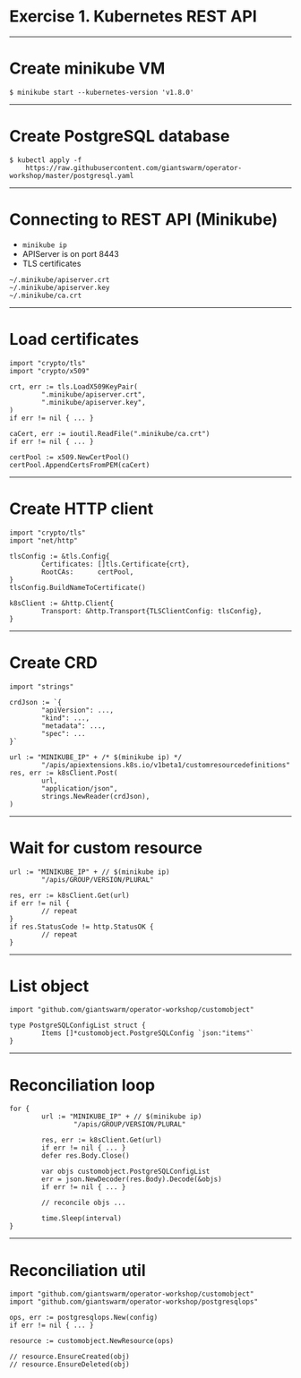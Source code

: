 <!-- .slide: data-background-image="/layout/img/city_skyline_buildings_2.svg" data-background-size="50% 50%" data-background-position="bottom" -->
# Exercise 1. Kubernetes REST API

---

# Create minikube VM

```
$ minikube start --kubernetes-version 'v1.8.0'
```

---

# Create PostgreSQL database

```
$ kubectl apply -f 
    https://raw.githubusercontent.com/giantswarm/operator-workshop/master/postgresql.yaml
```

---

# Connecting to REST API (Minikube)

- `minikube ip`
- APIServer is on port 8443
- TLS certificates

```
~/.minikube/apiserver.crt
~/.minikube/apiserver.key
~/.minikube/ca.crt
```

---

# Load certificates

```
import "crypto/tls"
import "crypto/x509"

crt, err := tls.LoadX509KeyPair(
        ".minikube/apiserver.crt",
        ".minikube/apiserver.key",
)
if err != nil { ... }

caCert, err := ioutil.ReadFile(".minikube/ca.crt")
if err != nil { ... }

certPool := x509.NewCertPool()
certPool.AppendCertsFromPEM(caCert)
```

---

# Create HTTP client

```
import "crypto/tls"
import "net/http"

tlsConfig := &tls.Config{
        Certificates: []tls.Certificate{crt},
        RootCAs:      certPool,
}
tlsConfig.BuildNameToCertificate()

k8sClient := &http.Client{
        Transport: &http.Transport{TLSClientConfig: tlsConfig},
}
```

---

# Create CRD

```
import "strings"

crdJson := `{
        "apiVersion": ...,
        "kind": ...,
        "metadata": ...,
        "spec": ...
}`

url := "MINIKUBE_IP" + /* $(minikube ip) */
        "/apis/apiextensions.k8s.io/v1beta1/customresourcedefinitions"
res, err := k8sClient.Post(
        url, 
        "application/json", 
        strings.NewReader(crdJson),
)
```

---

# Wait for custom resource

```
url := "MINIKUBE_IP" + // $(minikube ip)
        "/apis/GROUP/VERSION/PLURAL"

res, err := k8sClient.Get(url)
if err != nil { 
        // repeat
}
if res.StatusCode != http.StatusOK {
        // repeat
}

```

---

# List object

```
import "github.com/giantswarm/operator-workshop/customobject"

type PostgreSQLConfigList struct {
        Items []*customobject.PostgreSQLConfig `json:"items"`
}
```

---

# Reconciliation loop

```
for {
        url := "MINIKUBE_IP" + // $(minikube ip)
                "/apis/GROUP/VERSION/PLURAL"

        res, err := k8sClient.Get(url)
        if err != nil { ... }
        defer res.Body.Close()

        var objs customobject.PostgreSQLConfigList
        err = json.NewDecoder(res.Body).Decode(&objs)
        if err != nil { ... }

        // reconcile objs ...

        time.Sleep(interval)
}
```

---

# Reconciliation util

```
import "github.com/giantswarm/operator-workshop/customobject"
import "github.com/giantswarm/operator-workshop/postgresqlops"

ops, err := postgresqlops.New(config)
if err != nil { ... }

resource := customobject.NewResource(ops)

// resource.EnsureCreated(obj)
// resource.EnsureDeleted(obj)
```
